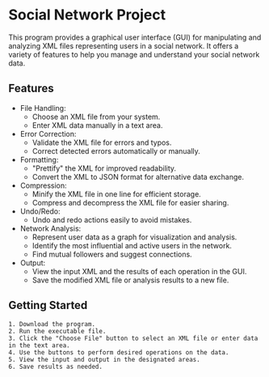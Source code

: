 
# Social Network Project

This program provides a graphical user interface (GUI) for manipulating and analyzing XML files representing users in a social network. It offers a variety of features to help you manage and understand your social network data.


## Features

- File Handling:
    - Choose an XML file from your system.
    - Enter XML data manually in a text area.
- Error Correction:
    - Validate the XML file for errors and typos.
    - Correct detected errors automatically or manually.
- Formatting:
    - "Prettify" the XML for improved readability.
    - Convert the XML to JSON format for alternative data exchange.
- Compression:
    - Minify the XML file in one line for efficient storage.
    - Compress and decompress the XML file for easier sharing.
- Undo/Redo:
    - Undo and redo actions easily to avoid mistakes.
- Network Analysis:
    - Represent user data as a graph for visualization and analysis.
    - Identify the most influential and active users in the network.
    - Find mutual followers and suggest connections.
- Output:
    - View the input XML and the results of each operation in the GUI.
    - Save the modified XML file or analysis results to a new file.



## Getting Started

    1. Download the program.
    2. Run the executable file.
    3. Click the "Choose File" button to select an XML file or enter data in the text area.
    4. Use the buttons to perform desired operations on the data.
    5. View the input and output in the designated areas.
    6. Save results as needed.